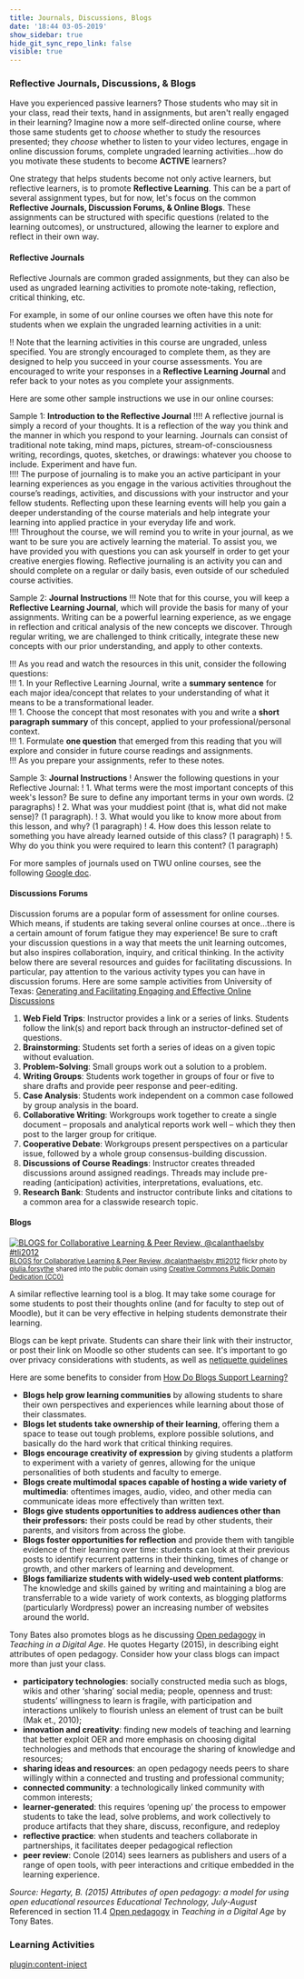 ```yaml
---
title: Journals, Discussions, Blogs
date: '18:44 03-05-2019'
show_sidebar: true
hide_git_sync_repo_link: false
visible: true
---
```


### Reflective Journals, Discussions, & Blogs

Have you experienced passive learners?  Those students who may sit in your class, read their texts, hand in assignments, but aren't really engaged in their learning?  Imagine now a more self-directed online course, where those same students get to *choose* whether to study the resources presented; they *choose* whether to listen to your video lectures, engage in online discussion forums, complete ungraded learning activities...how do you motivate these students to become **ACTIVE** learners?

One strategy that helps students become not only active learners, but reflective learners, is to promote **Reflective Learning**.  This can be a part of several assignment types, but for now, let's focus on the common **Reflective Journals, Discussion Forums, & Online Blogs**.  These assignments can be structured with specific questions (related to the learning outcomes), or unstructured, allowing the learner to explore and reflect in their own way.  

#### Reflective Journals
Reflective Journals are common graded assignments, but they can also be used as ungraded learning activities to promote note-taking, reflection, critical thinking, etc.  

For example, in some of our online courses we often have this note for students when we explain the ungraded learning activities in a unit:

!! Note that the learning activities in this course are ungraded, unless specified. You are strongly encouraged to complete them, as they are designed to help you succeed in your course assessments. You are encouraged to write your responses in a **Reflective Learning Journal** and refer back to your notes as you complete your assignments.

Here are some other sample instructions we use in our online courses:

Sample 1: **Introduction to the Reflective Journal**
!!!! A reflective journal is simply a record of your thoughts. It is a reflection of the way you think and the manner in which you respond to your learning. Journals can consist of traditional note taking, mind maps, pictures, stream-of-consciousness writing, recordings, quotes, sketches, or drawings: whatever you choose to include. Experiment and have fun.  
!!!! The purpose of journaling is to make you an active participant in your learning experiences as you engage in the various activities throughout the course’s readings, activities, and discussions with your instructor and your fellow students. Reflecting upon these learning events will help you gain a deeper understanding of the course materials and help integrate your learning into applied practice in your everyday life and work.  
!!!! Throughout the course, we will remind you to write in your journal, as we want to be sure you are actively learning the material. To assist you, we have provided you with questions you can ask yourself in order to get your creative energies flowing. Reflective journaling is an activity you can and should complete on a regular or daily basis, even outside of our scheduled course activities.

Sample 2: **Journal Instructions**
!!! Note that for this course, you will keep a **Reflective Learning Journal**, which will provide the basis for many of your assignments. Writing can be a powerful learning experience, as we engage in reflection and critical analysis of the new concepts we discover. Through regular writing, we are challenged to think critically, integrate these new concepts with our prior understanding, and apply to other contexts.

!!! As you read and watch the resources in this unit, consider the following questions:   
!!! 1. In your Reflective Learning Journal, write a **summary sentence** for each major idea/concept that relates to your understanding of what it means to be a transformational leader.     
!!! 1. Choose the concept that most resonates with you and write a **short paragraph summary** of this concept, applied to your professional/personal context.   
!!! 1. Formulate **one question** that emerged from this reading that you will explore and consider in future course readings and assignments.   
!!! As you prepare your assignments, refer to these notes.

Sample 3: **Journal Instructions**
! Answer the following questions in your Reflective Journal:
! 1. What terms were the most important concepts of this week's lesson? Be sure to define any important terms in your own words. (2 paragraphs)
! 2. What was your muddiest point (that is, what did not make sense)? (1 paragraph).
! 3. What would you like to know more about from this lesson, and why? (1 paragraph)
! 4. How does this lesson relate to something you have already learned outside of this class? (1 paragraph)
! 5. Why do you think you were required to learn this content? (1 paragraph)             


For more samples of journals used on TWU online courses, see the following [Google doc](https://docs.google.com/document/d/1M1NUHmYRY3jPIu0BWeVI5T7sFRasUmAkkYRsO_6DHik/edit?usp=sharing).

#### Discussions Forums
Discussion forums are a popular form of assessment for online courses.  Which means, if students are taking several online courses at once...there is a certain amount of forum fatigue they may experience!  Be sure to craft your discussion questions in a way that meets the unit learning outcomes, but also inspires collaboration, inquiry, and critical thinking.
In the activity below there are several resources and guides for facilitating discussions. In particular, pay attention to the various activity types you can have in discussion forums.  Here are some sample activities from University of Texas: [Generating and Facilitating Engaging and Effective Online Discussions](https://facultyinnovate.utexas.edu/sites/default/files/Effective-Online-Discussions.pdf)
1. **Web Field Trips**: Instructor provides a link or a series of links. Students follow the link(s) and report back through an instructor-defined set of questions.
1. **Brainstorming**: Students set forth a series of ideas on a given topic without evaluation.
1. **Problem-Solving**: Small groups work out a solution to a problem.
1. **Writing Groups**: Students work together in groups of four or five to share drafts and provide peer response and peer-editing.
1. **Case Analysis**: Students work independent on a common case followed by group analysis in the board.
1. **Collaborative Writing**: Workgroups work together to create a single document – proposals and analytical reports work well – which they then post to the larger group for critique.
1. **Cooperative Debate**: Workgroups present perspectives on a particular issue, followed by a whole group consensus-building discussion.
1. **Discussions of Course Readings**: Instructor creates threaded discussions
around assigned readings. Threads may include pre-reading (anticipation) activities, interpretations, evaluations, etc.
1. **Research Bank**: Students and instructor contribute links and citations to a common area for a classwide research topic.



#### Blogs
<a title="BLOGS for Collaborative Learning & Peer Review, @calanthaelsby #tli2012" href="https://flickr.com/photos/gforsythe/6986908720"><img src="https://live.staticflickr.com/8167/6986908720_ea4318d167.jpg" alt="BLOGS for Collaborative Learning & Peer Review, @calanthaelsby #tli2012" /></a><br /><small><a title="BLOGS for Collaborative Learning & Peer Review, @calanthaelsby #tli2012" href="https://flickr.com/photos/gforsythe/6986908720">BLOGS for Collaborative Learning & Peer Review, @calanthaelsby #tli2012</a> flickr photo by <a href="https://flickr.com/people/gforsythe">giulia.forsythe</a> shared into the public domain using <a href="https://creativecommons.org/publicdomain/zero/1.0/">Creative Commons Public Domain Dedication (CC0)</a> </small>

A similar reflective learning tool is a blog.  It may take some courage for some students to post their thoughts online (and for faculty to step out of Moodle), but it can be very effective in helping students demonstrate their learning.

Blogs can be kept private.  Students can share their link with their instructor, or post their link on Moodle so other students can see.  It's important to go over privacy considerations with students, as well as [netiquette guidelines](http://teach.ufl.edu/wp-content/uploads/2012/08/NetiquetteGuideforOnlineCourses.pdf)

Here are some benefits to consider from [How Do Blogs Support Learning?](https://resources.depaul.edu/teaching-commons/teaching-guides/technology/other-teaching-tools/Pages/blogs.aspx)
- **Blogs help grow learning communities** by allowing students to share their own perspectives and experiences while learning about those of their classmates.
- **Blogs let students take ownership of their learning**, offering them a space to tease out tough problems, explore possible solutions, and basically do the hard work that critical thinking requires.
- **Blogs encourage creativity of expression** by giving students a platform to experiment with a variety of genres, allowing for the unique personalities of both students and faculty to emerge.
- **Blogs create multimodal spaces capable of hosting a wide variety of multimedia**: oftentimes images, audio, video, and other media can communicate ideas more effectively than written text.
- **Blogs give students opportunities to address audiences other than their professors:** their posts could be read by other students, their parents, and visitors from across the globe.
- **Blogs foster opportunities for reflection** and provide them with tangible evidence of their learning over time: students can look at their previous posts to identify recurrent patterns in their thinking, times of change or growth, and other markers of learning and development.
- **Blogs familiarize students with widely-used web content platforms**: The knowledge and skills gained by writing and maintaining a blog are transferrable to a wide variety of work contexts, as blogging platforms (particularly Wordpress) power an increasing number of websites around the world.

Tony Bates also promotes blogs as he discussing [Open pedagogy](https://pressbooks.bccampus.ca/teachinginadigitalagev2/chapter/11-4-open-pedagogy/) in *Teaching in a Digital Age*.  He quotes Hegarty (2015), in describing eight attributes of open pedagogy. Consider how your class blogs can impact more than just your class.

- **participatory technologies**: socially constructed media such as blogs, wikis and other ‘sharing’ social media;
people, openness and trust: students’ willingness to learn is fragile, with participation and interactions unlikely to flourish unless an element of trust can be built (Mak et., 2010);
- **innovation and creativity**: finding new models of teaching and learning that better exploit OER and more emphasis on choosing digital technologies and methods that encourage the sharing of knowledge and resources;
- **sharing ideas and resources**: an open pedagogy needs peers to share willingly within a connected and trusting and professional community;
- **connected community**: a technologically linked community with common interests;
- **learner-generated**: this requires ‘opening up’ the process to empower students to take the lead, solve problems, and work collectively to produce artifacts that they share, discuss, reconfigure, and redeploy
- **reflective practice**: when students and teachers collaborate in partnerships, it facilitates deeper pedagogical reflection
- **peer review**: Conole (2014) sees learners as publishers and users of a range of open tools, with peer interactions and critique embedded in the learning experience.

*Source: Hegarty, B. (2015) Attributes of open pedagogy: a model for using open educational resources Educational Technology, July-August* Referenced in section 11.4 [Open pedagogy](https://pressbooks.bccampus.ca/teachinginadigitalagev2/chapter/11-4-open-pedagogy/) in *Teaching in a Digital Age* by Tony Bates.

### Learning Activities
[plugin:content-inject](../../_4-2)
